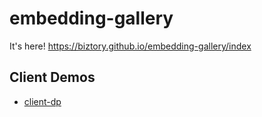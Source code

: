 # embedding-gallery

It's here! https://biztory.github.io/embedding-gallery/index

## Client Demos

* [client-dp](https://biztory.github.io/embedding-gallery/client-dp/)